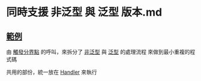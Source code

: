 # 同時支援 非泛型 與 泛型 版本.md

## [範例](https://github.com/ragnakuei/DapperExtension/tree/master/DapperExtension)

由 [觸發分界點](https://github.com/ragnakuei/DapperExtension/blob/master/DapperExtension/DapperExtension.cs) 的呼叫，來拆分了 [非泛型](https://github.com/ragnakuei/DapperExtension/blob/master/DapperExtension/QueryMultipleBuilder.cs) 與 [泛型](https://github.com/ragnakuei/DapperExtension/blob/master/DapperExtension/QueryMultipleBuilderOfT.cs) 的處理流程
來做到最小重複的程式碼

共用的部份，統一放在 [Handler](https://github.com/ragnakuei/DapperExtension/blob/master/DapperExtension/QueryMultipleHandler.cs) 來執行


